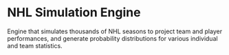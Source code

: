 # NHL Simulation Engine
Engine that simulates thousands of NHL seasons to project team and player performances, and generate probability distributions for various individual and team statistics.
